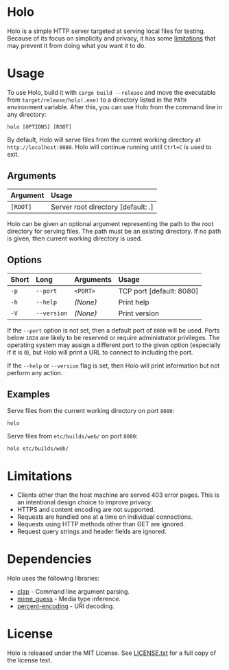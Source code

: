 # Holo
Holo is a simple HTTP server targeted at serving local files for testing.
Because of its focus on simplicity and privacy, it has some
[limitations](#limitations) that may prevent it from doing what you want it to
do.

# Usage
To use Holo, build it with `cargo build --release` and move the executable from
`target/release/holo(.exe)` to a directory listed in the `PATH` environment
variable. After this, you can use Holo from the command line in any directory:
```shell
holo [OPTIONS] [ROOT]
```

By default, Holo will serve files from the current working directory at
`http://localhost:8080`. Holo will continue running until `Ctrl+C` is used to
exit.

## Arguments
| Argument | Usage                              |
| :------- | :--------------------------------- |
| `[ROOT]` | Server root directory [default: .] |

Holo can be given an optional argument representing the path to the root
directory for serving files. The path must be an existing directory. If no path
is given, then current working directory is used.

## Options
| Short | Long        | Arguments | Usage                                |
| :---- | :---------- | :-------- | :----------------------------------- |
| `-p`  | `--port`    | `<PORT>`  | TCP port [default: 8080]             |
| `-h`  | `--help`    | _(None)_  | Print help                           |
| `-V`  | `--version` | _(None)_  | Print version                        |
<!--
| `-i`  | `--index`   | _(None)_  | Serve automatic index pages          |
| `-c`  | `--cors`    | _(None)_  | Enable cross-origin resource sharing |
-->

If the `--port` option is not set, then a default port of `8080` will be used.
Ports below `1024` are likely to be reserved or require administrator
privileges. The operating system may assign a different port to the given
option (especially if it is `0`), but Holo will print a URL to connect to
including the port.

<!--
If the `--index` flag is set, an automatic index page listing directories and
files will be served when a directory without an `index.html` file is
requested. If the flag is not set, a 404 page will be served instead.

If the `--cors` flag is set, resources from outside the host machine will be
allowed in webpages, but some JavaScript features will be disabled.
-->

If the `--help` or `--version` flag is set, then Holo will print information
but not perform any action.

## Examples
Serve files from the current working directory on port `8080`:
```shell
holo
```

Serve files from `etc/builds/web/` on port `8080`:
```shell
holo etc/builds/web/
```

<!--
Serve files in `files/` on port `8080` with automatic index pages:
```shell
holo files -i
```

Serve files in `C:\htdocs\` on port `80` with cross-origin resources:
```shell
holo C:\htdocs -p 80 -c
```
-->

# Limitations
* Clients other than the host machine are served 403 error pages. This is an
intentional design choice to improve privacy.
* HTTPS and content encoding are not supported.
* Requests are handled one at a time on individual connections.
* Requests using HTTP methods other than GET are ignored.
* Request query strings and header fields are ignored.

# Dependencies
Holo uses the following libraries:
* [clap](https://crates.io/crates/clap) - Command line argument parsing.
* [mime_guess](https://crates.io/crates/mime_guess) - Media type inference.
* [percent-encoding](https://crates.io/crates/percent-encoding) - URI decoding.

# License
Holo is released under the MIT License. See [LICENSE.txt](/LICENSE.txt) for a
full copy of the license text.
